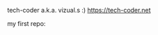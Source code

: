 tech-coder a.k.a. vizual.s :)
https://tech-coder.net

my first repo: [](https://img.shields.io/github/watchers/viz-codes/herta-kuru-werbsite?style=social)
<!--This is from like 2021 😂
- 👋 Hi, I’m @Tech-CoderYT
- 👀 I’m interested in HTML, CSS, JS, Bootstrap, Inkscape, Django, Linux
- 🌱 I’m currently learning JS & Django
- 📫 How to reach me www.tech-coder.net-->

<!---
Tech-CoderYT/Tech-CoderYT is a ✨ special ✨ repository because its `README.md` (this file) appears on your GitHub profile.
You can click the Preview link to take a look at your changes.
--->
